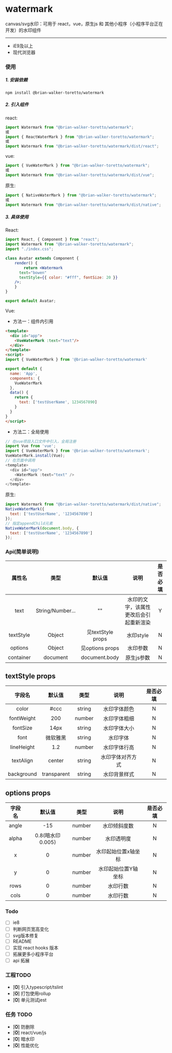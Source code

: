 # watermark
canvas/svg水印：可用于 react，vue，原生js 和 其他小程序（小程序平台正在开发）的水印组件

---
* iE9及以上
* 现代浏览器

### 使用
##### 1. 安装依赖
```
npm install @brian-walker-toretto/watermark
```

##### 2. 引入组件
react:
```js
import Watermark from "@brian-walker-toretto/watermark";
或
import { ReactWaterMark } from "@brian-walker-toretto/watermark";
或
import Watermark from "@brian-walker-toretto/watermark/dist/react";
```

vue:
```js
import { VueWaterMark } from "@brian-walker-toretto/watermark";
或
import Watermark from "@brian-walker-toretto/watermark/dist/vue";
```

原生:
```js
import { NativeWaterMark } from "@brian-walker-toretto/watermark";
或
import Watermark from "@brian-walker-toretto/watermark/dist/native";
```

##### 3. 具体使用
React:
```jsx
import React, { Component } from "react";
import Watermark from "@brian-walker-toretto/watermark";
import "./index.css";

class Avatar extends Component {
	render() {
		return <Watermark
      text="bowen"
      textStyle={{ color: "#fff", fontSize: 20 }}
    />;
	}
}

export default Avatar;
```

Vue:
* 方法一：组件内引用
```html
<template>
  <div id="app">
    <VueWaterMark :text="text"/>
  </div>
</template>
<script>
import { VueWaterMark } from '@brian-walker-toretto/watermark'

export default {
  name: 'App',
  components: {
    VueWaterMark
  },
  data() {
    return {
      text: ['testUserName', 1234567890]
    }
  }
}
</script>
```
* 方法二：全局使用
```js
// 在vue项目入口文件中引入，全局注册
import Vue from 'vue';
import { VueWaterMark } from '@brian-walker-toretto/watermark';
VueWaterMark.install(Vue);
// 在页面中调用
<template>
  <div id="app">
    <WaterMark :text="text" />
  </div>
</template>
```

原生:
```js
import Watermark from "@brian-walker-toretto/watermark/dist/native";
NativeWaterMark({
  text: ['testUserName', '1234567890']
});
// 指定appendChild元素
NativeWaterMark(document.body, {
  text: ['testUserName', '1234567890']
});
```

### Api(简单说明)

|  属性名    | 类型                |  默认值  | 说明 | 是否必填 |
| :-------: | :------------: |  :----: | :------------: |:-----: |
| text    |  String/Number... |   ""   | 水印的文字，该属性更改后会引起重新渲染 | Y
| textStyle | Object | 见textStyle props   | 水印style | N
| options | Object |  见options props  | 水印参数 | N
| container | document |  document.body  | 原生js参数 | N

## textStyle props
字段名  |  默认值  |  类型    |  说明      |  是否必填
:-:    |  :-:    |  :-:    |  :-:       | :-:
color  |  #ccc   | string  | 水印字体颜色 | N
fontWeight  |  200  | number  | 水印字体粗细 | N
fontSize  |  14px   | string  | 水印字体大小 | N
font  |  微软雅黑   | string  | 水印字体 | N
lineHeight  |  1.2   | number  | 水印字体行高 | N
textAlign  |  center   | string  | 水印字体对齐方式 | N
background  |  transparent   | string  | 水印背景样式 | N

## options props
字段名  |  默认值  |  类型    |  说明      |  是否必填
:-:    |  :-:    |  :-:    |  :-:       | :-:
angle  |  -15   | number  | 水印倾斜度数 | N
alpha  |  0.8(暗水印0.005)   | number  |  水印透明度 | N
x  |  0   | number  | 水印起始位置x轴坐标 | N
y  |  0   | number  | 水印起始位置Y轴坐标 | N
rows  |  0   | number  | 水印行数 | N
cols  |  0   | number  | 水印行数 | N

### Todo
-   [ ] ie8
-   [ ] 判断网页宽高变化
-   [ ] svg版本修复
-   [ ] README
-   [ ] 实现 react hooks 版本
-   [ ] 拓展更多小程序平台
-   [ ] api 拓展

### 工程TODO
- [❎] 引入typescript/tslint
- [❎] 打包使用rollup
- [❎] 单元测试jest

### 任务 TODO
- [❎] 防删除
- [❎] react/vue/js
- [❎] 暗水印
- [❎] 性能优化